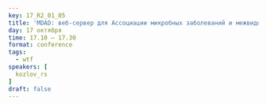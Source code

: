 ```yaml
---
key: 17_R2_01_05
title: 'MDAD: веб-сервер для Ассоциации микробных заболеваний и межвидового анализа передачи'
day: 17 октября
time: 17.10 – 17.30
format: conference
tags:
  - wtf
speakers: [
  kozlov_rs
]
draft: false
---
```

